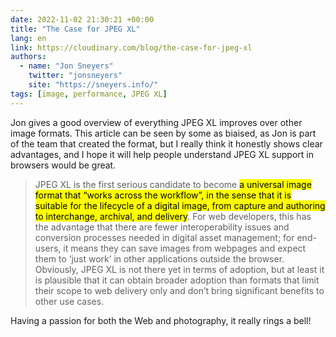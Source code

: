 ```yaml
---
date: 2022-11-02 21:30:21 +00:00
title: "The Case for JPEG XL"
lang: en
link: https://cloudinary.com/blog/the-case-for-jpeg-xl
authors:
  - name: "Jon Sneyers"
    twitter: "jonsneyers"
    site: "https://sneyers.info/"
tags: [image, performance, JPEG XL]
---
```


Jon gives a good overview of everything JPEG XL improves over other image formats. This article can be seen by some as biaised, as Jon is part of the team that created the format, but I really think it honestly shows clear advantages, and I hope it will help people understand JPEG XL support in browsers would be great.

> JPEG XL is the first serious candidate to become <mark>a universal image format that “works across the workflow”, in the sense that it is suitable for the lifecycle of a digital image, from capture and authoring to interchange, archival, and delivery</mark>. For web developers, this has the advantage that there are fewer interoperability issues and conversion processes needed in digital asset management; for end-users, it means they can save images from webpages and expect them to ‘just work’ in other applications outside the browser. Obviously, JPEG XL is not there yet in terms of adoption, but at least it is plausible that it can obtain broader adoption than formats that limit their scope to web delivery only and don’t bring significant benefits to other use cases.

Having a passion for both the Web and photography, it really rings a bell!
